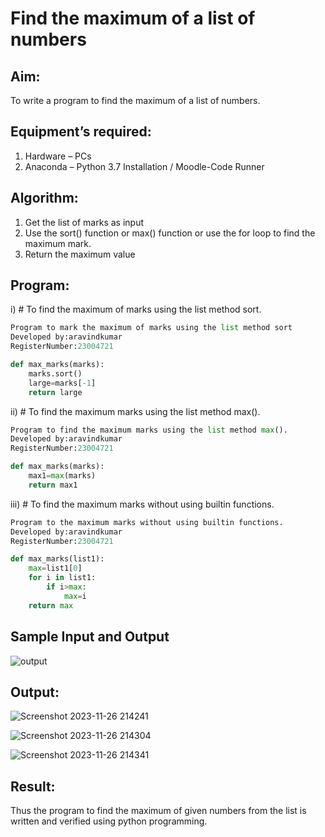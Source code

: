# Find the maximum of a list of numbers
## Aim:
To write a program to find the maximum of a list of numbers.
## Equipment’s required:
1.	Hardware – PCs
2.	Anaconda – Python 3.7 Installation / Moodle-Code Runner
## Algorithm:
1.	Get the list of marks as input
2.	Use the sort() function or max() function or use the for loop to find the maximum mark.
3.	Return the maximum value
## Program:

i)	# To find the maximum of marks using the list method sort.
```Python
Program to mark the maximum of marks using the list method sort
Developed by:aravindkumar 
RegisterNumber:23004721 

def max_marks(marks):
    marks.sort()
    large=marks[-1]
    return large
```

ii)	# To find the maximum marks using the list method max().
```Python
Program to find the maximum marks using the list method max().
Developed by:aravindkumar 
RegisterNumber:23004721 

def max_marks(marks):
    max1=max(marks)
    return max1
```

iii) # To find the maximum marks without using builtin functions.
```Python
Program to the maximum marks without using builtin functions.
Developed by:aravindkumar 
RegisterNumber:23004721

def max_marks(list1):
    max=list1[0]
    for i in list1:
        if i>max:
            max=i
    return max
```
## Sample Input and Output
![output](./img/max_marks1.jpg) 

## Output:
![Screenshot 2023-11-26 214241](https://github.com/aravindkumar23004721/FindMaximum/assets/148962674/ef75fe16-1252-4649-a09a-ef21bd222971)

![Screenshot 2023-11-26 214304](https://github.com/aravindkumar23004721/FindMaximum/assets/148962674/9f6fbc3b-118e-4771-a5f7-db6217d5221a)

![Screenshot 2023-11-26 214341](https://github.com/aravindkumar23004721/FindMaximum/assets/148962674/c7147c40-9586-413e-9200-ad4e35e99893)



## Result:
Thus the program to find the maximum of given numbers from the list is written and verified using python programming.
